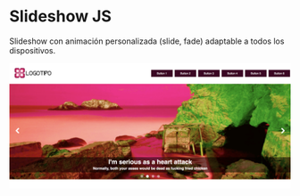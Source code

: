 # Slideshow JS
Slideshow con animación personalizada (slide, fade) adaptable a todos los dispositivos.

<p align="center">
  <img src="https://github.com/micazoyolli/slideshow/blob/master/img/screenshot.png" alt="Slidehow JS"/>
</p>
